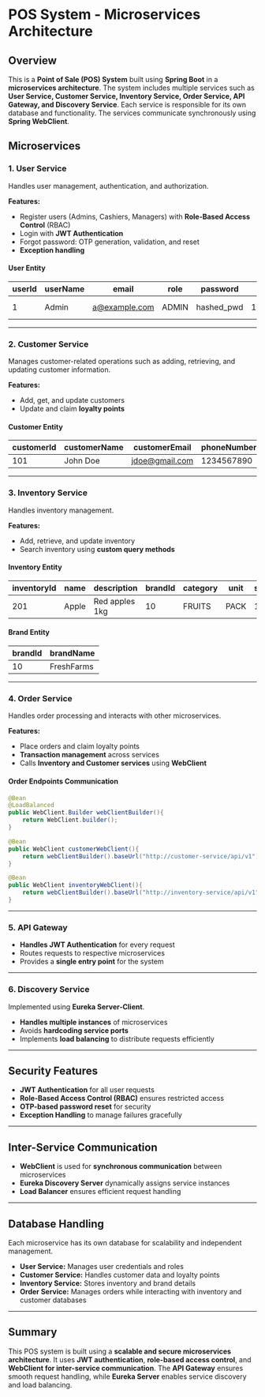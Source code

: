 # POS System - Microservices Architecture

## Overview
This is a **Point of Sale (POS) System** built using **Spring Boot** in a **microservices architecture**. The system includes multiple services such as **User Service, Customer Service, Inventory Service, Order Service, API Gateway, and Discovery Service**. Each service is responsible for its own database and functionality. The services communicate synchronously using **Spring WebClient**.

## Microservices

### 1. User Service
Handles user management, authentication, and authorization.

**Features:**
- Register users (Admins, Cashiers, Managers) with **Role-Based Access Control** (RBAC)
- Login with **JWT Authentication**
- Forgot password: OTP generation, validation, and reset
- **Exception handling**
  
#### **User Entity**
| userId | userName | email | role   | password | otp  | otpExpireDate |
|--------|---------|-------|--------|----------|------|--------------|
| 1      | Admin   | a@example.com | ADMIN | hashed_pwd | 123456 | 2025-03-23 12:00:00 |

---

### 2. Customer Service
Manages customer-related operations such as adding, retrieving, and updating customer information.

**Features:**
- Add, get, and update customers
- Update and claim **loyalty points**

#### **Customer Entity**
| customerId | customerName | customerEmail | phoneNumber | loyaltyPoints |
|------------|-------------|--------------|-------------|---------------|
| 101        | John Doe    | jdoe@gmail.com | 1234567890  | 50            |

---

### 3. Inventory Service
Handles inventory management.

**Features:**
- Add, retrieve, and update inventory
- Search inventory using **custom query methods**

#### **Inventory Entity**
| inventoryId | name   | description  | brandId | category | unit  | stock | inventoryPrice | inventoryExpireDate |
|------------|--------|-------------|---------|----------|-------|-------|----------------|----------------------|
| 201        | Apple | Red apples 1kg | 10      | FRUITS | PACK | 150    | 1200.00        | 2026-06-01          |

#### **Brand Entity**
| brandId | brandName |
|---------|----------|
| 10      | FreshFarms     |

---

### 4. Order Service
Handles order processing and interacts with other microservices.

**Features:**
- Place orders and claim loyalty points
- **Transaction management** across services
- Calls **Inventory and Customer services** using **WebClient**

#### **Order Endpoints Communication**
```java
@Bean
@LoadBalanced
public WebClient.Builder webClientBuilder(){
    return WebClient.builder();
}

@Bean
public WebClient customerWebClient(){
    return webClientBuilder().baseUrl("http://customer-service/api/v1").build();
}

@Bean
public WebClient inventoryWebClient(){
    return webClientBuilder().baseUrl("http://inventory-service/api/v1").build();
}
```

---

### 5. API Gateway
- **Handles JWT Authentication** for every request
- Routes requests to respective microservices
- Provides a **single entry point** for the system

---

### 6. Discovery Service
Implemented using **Eureka Server-Client**.

- **Handles multiple instances** of microservices
- Avoids **hardcoding service ports**
- Implements **load balancing** to distribute requests efficiently

---

## Security Features
- **JWT Authentication** for all user requests
- **Role-Based Access Control (RBAC)** ensures restricted access
- **OTP-based password reset** for security
- **Exception Handling** to manage failures gracefully

---

## Inter-Service Communication
- **WebClient** is used for **synchronous communication** between microservices
- **Eureka Discovery Server** dynamically assigns service instances
- **Load Balancer** ensures efficient request handling

---

## Database Handling
Each microservice has its own database for scalability and independent management.

- **User Service:** Manages user credentials and roles
- **Customer Service:** Handles customer data and loyalty points
- **Inventory Service:** Stores inventory and brand details
- **Order Service:** Manages orders while interacting with inventory and customer databases

---

## Summary
This POS system is built using a **scalable and secure microservices architecture**. It uses **JWT authentication**, **role-based access control**, and **WebClient for inter-service communication**. The **API Gateway** ensures smooth request handling, while **Eureka Server** enables service discovery and load balancing.

